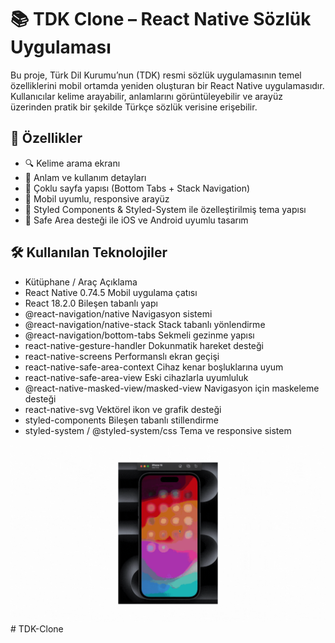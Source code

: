 # 📚 TDK Clone – React Native Sözlük Uygulaması

Bu proje, Türk Dil Kurumu’nun (TDK) resmi sözlük uygulamasının temel özelliklerini mobil ortamda yeniden oluşturan bir React Native uygulamasıdır. Kullanıcılar kelime arayabilir, anlamlarını görüntüleyebilir ve arayüz üzerinden pratik bir şekilde Türkçe sözlük verisine erişebilir.

## 🚀 Özellikler
- 🔍 Kelime arama ekranı
- 📖 Anlam ve kullanım detayları
- 📑 Çoklu sayfa yapısı (Bottom Tabs + Stack Navigation)
- 📱 Mobil uyumlu, responsive arayüz
- 🎨 Styled Components & Styled-System ile özelleştirilmiş tema yapısı
- 📐 Safe Area desteği ile iOS ve Android uyumlu tasarım

## 🛠️ Kullanılan Teknolojiler
- Kütüphane / Araç	Açıklama
- React Native 0.74.5	Mobil uygulama çatısı
- React 18.2.0	Bileşen tabanlı yapı
- @react-navigation/native	Navigasyon sistemi
- @react-navigation/native-stack	Stack tabanlı yönlendirme
- @react-navigation/bottom-tabs	Sekmeli gezinme yapısı
- react-native-gesture-handler	Dokunmatik hareket desteği
- react-native-screens	Performanslı ekran geçişi
- react-native-safe-area-context	Cihaz kenar boşluklarına uyum
- react-native-safe-area-view	Eski cihazlarla uyumluluk
- @react-native-masked-view/masked-view	Navigasyon için maskeleme desteği
- react-native-svg	Vektörel ikon ve grafik desteği
- styled-components	Bileşen tabanlı stillendirme
- styled-system / @styled-system/css	Tema ve responsive sistem

<img src='tdk.gif' /># TDK-Clone
